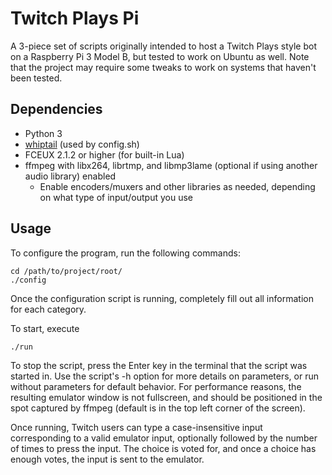 # Twitch Plays Pi

A 3-piece set of scripts originally intended to host a Twitch Plays style bot on a Raspberry Pi 3 Model B, but tested to work on Ubuntu as well. Note that the project may require some tweaks to work on systems that haven't been tested.

## Dependencies

* Python 3
* [whiptail](https://linux.die.net/man/1/whiptail) (used by config.sh)
* FCEUX 2.1.2 or higher (for built-in Lua)
* ffmpeg with libx264, librtmp, and libmp3lame (optional if using another audio library) enabled
    * Enable encoders/muxers and other libraries as needed, depending on what type of input/output you use

## Usage

To configure the program, run the following commands:

```
cd /path/to/project/root/
./config
```

Once the configuration script is running, completely fill out all information for each category.

To start, execute 

```
./run
```

To stop the script, press the Enter key in the terminal that the script was started in. Use the script's -h option for more details on parameters, or run without parameters for default behavior. For performance reasons, the resulting emulator window is not fullscreen, and should be positioned in the spot captured by ffmpeg (default is in the top left corner of the screen).

Once running, Twitch users can type a case-insensitive input corresponding to a valid emulator input, optionally followed by the number of times to press the input. The choice is voted for, and once a choice has enough votes, the input is sent to the emulator.
